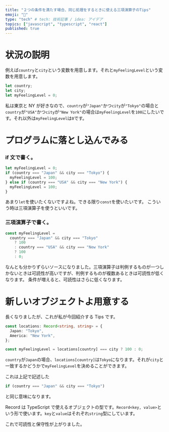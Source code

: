 ```yaml
---
title: "２つの条件を満たす場合、同じ処理をするときに使える三項演算子のTips"
emoji: "🦍"
type: "tech" # tech: 技術記事 / idea: アイデア
topics: ["javascript", "typescript", "react"]
published: true
---
```


# 状況の説明

例えば`country`と`city`という変数を用意します。それと`myFeelingLevel`という変数を用意します。

```ts
let country;
let city;
let myFeelingLevel = 0;
```

私は東京と NY が好きなので、`country`が`"Japan"`かつ`city`が`"Tokyo"`の場合と`country`が`"USA"`かつ`city`が`"New York"`の場合は`myFeelingLevel`を`100`にしたいです。それ以外は`myFeelingLevel`は`0`です。

# プログラムに落とし込んでみる

### if 文で書く。

```ts
let myFeelingLevel = 0;
if (country === "Japan" && city === "Tokyo") {
  myFeelingLevel = 100;
} else if (country === "USA" && city === "New York") {
  myFeelingLevel = 100;
}
```

あまり`let`を使いたくないですよね。できる限り`const`を使いたいです。
こういう時は三項演算子を使うといいです。

### 三項演算子で書く。

```ts
const myFeelingLevel =
  country === "Japan" && city === "Tokyo"
    ? 100
    : country === "USA" && city === "New York"
    ? 100
    : 0;
```

なんとも分かりずらいソースになりました。三項演算子は判例するものが一つしかないときは可読性が高いですが、判例するものが複数あるときは可読性が低くなります。
条件が増えると、可読性はさらに低くなります。

# 新しいオブジェクトよ用意する

長くなりましたが、これが私が今回紹介する Tips です。

```ts
const locations: Record<string, string> = {
  Japan: "Tokyo",
  America: "New York",
};

const myFeelingLevel = locations[country] === city ? 100 : 0;
```

`country`が`Japan`の場合、`locations[country]`は`Tokyo`になります。それが`city`と一致するかどうかで`myFeelingLevel`を決めることができます。

これは上記で記述した

```ts
if (country === "Japan" && city === "Tokyo")
```

と同じ意味になります。

Record は TypeScript で使えるオブジェクトの型です。`Record<key, value>`という形で使います。`key`と`value`はそれぞれ`string`型にしています。

これで可読性と保守性が上がりました。
